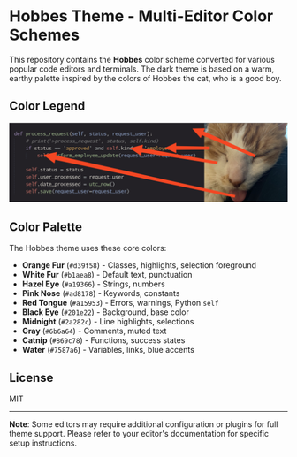 # Hobbes Theme - Multi-Editor Color Schemes

This repository contains the **Hobbes** color scheme converted for various popular code editors and terminals. The dark theme is based on a warm, earthy palette inspired by the colors of Hobbes the cat, who is a good boy.

## Color Legend

![Hobbes color legend image](Hobbes-color-legend.png)


## Color Palette

The Hobbes theme uses these core colors:

- **Orange Fur** (`#d39f58`) - Classes, highlights, selection foreground
- **White Fur** (`#b1aea8`) - Default text, punctuation
- **Hazel Eye** (`#a19366`) - Strings, numbers
- **Pink Nose** (`#ad8178`) - Keywords, constants
- **Red Tongue** (`#a15953`) - Errors, warnings, Python `self`
- **Black Eye** (`#201e22`) - Background, base color
- **Midnight** (`#2a282c`) - Line highlights, selections
- **Gray** (`#6b6a64`) - Comments, muted text
- **Catnip** (`#869c78`) - Functions, success states
- **Water** (`#7587a6`) - Variables, links, blue accents


## License

MIT

---

**Note**: Some editors may require additional configuration or plugins for full theme support. Please refer to your editor's documentation for specific setup instructions. 
